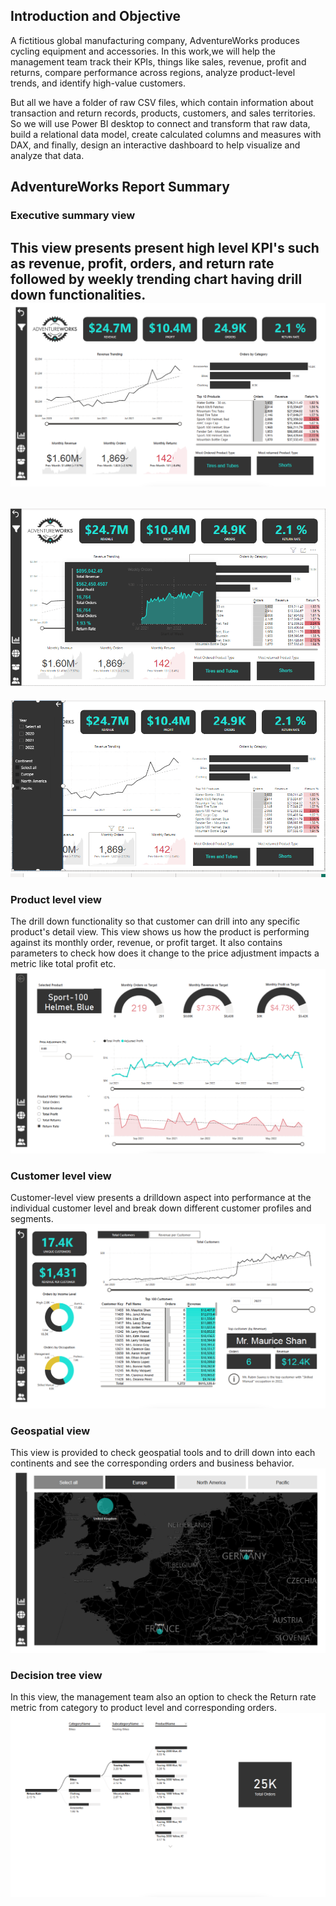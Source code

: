## Introduction and Objective 
A fictitious global manufacturing company, AdventureWorks produces cycling equipment and accessories.
In this work,we will help the management team track their KPIs, things like sales, revenue, profit and returns, compare performance across regions, analyze product-level trends, and identify high-value customers.

But all we have a folder of raw CSV files, which contain information about transaction and return records, products, customers, and sales territories. So we will use Power BI desktop to connect and transform that raw data, build a relational data model, create calculated columns and measures with DAX, and finally, design an interactive dashboard to help visualize and analyze that data.

## AdventureWorks Report Summary
### Executive summary view
This view presents present high level KPI's such as revenue, profit, orders, and return rate followed by weekly trending chart having drill down functionalities.
![Image](./images/exec_summary.png)  
--
 ![Image](./images/tooltip.png)   
--
 ![Image](./images/Slicer_panel.png)

### Product level view
The drill down functionality so that customer can drill into any specific product's detail view. This view shows us how the product is performing against its monthly order, revenue, or profit target. It also contains parameters to check how does it change to the price adjustment impacts a metric like total profit etc.
![Image](./images/product_summary.png)

### Customer level view
Customer-level view presents a drilldown aspect into performance at the individual customer level and break down different customer profiles and segments.
![Image](./images/customer_summary.png)

### Geospatial view
This view is provided to check geospatial tools and to drill down into each continents and see the corresponding orders and business behavior. 
![Image](./images/geo_summary.png)

### Decision tree view
In this view, the management team also an option to check the Return rate metric from category to product level and corresponding orders.
![Image](./images/return_tree.png)
